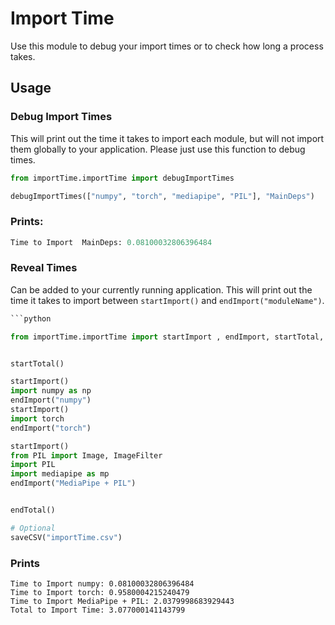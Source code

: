 # Import Time

Use this module to debug your import times or to check how long a process takes.

## Usage


### Debug Import Times
This will print out the time it takes to import each module, but will not import them globally to your application. Please just use this function to debug times.
```python
from importTime.importTime import debugImportTimes

debugImportTimes(["numpy", "torch", "mediapipe", "PIL"], "MainDeps")
```

### Prints:
```python
Time to Import  MainDeps: 0.08100032806396484
```

### Reveal Times
Can be added to your currently running application. This will print out the time it takes to import between ```startImport()``` and ```endImport("moduleName")```. 
```python
```python

from importTime.importTime import startImport , endImport, startTotal, endTotal, saveCSV


startTotal()

startImport()
import numpy as np
endImport("numpy")
startImport()
import torch
endImport("torch")

startImport()
from PIL import Image, ImageFilter
import PIL
import mediapipe as mp
endImport("MediaPipe + PIL")


endTotal()

# Optional
saveCSV("importTime.csv")

```
### Prints
```
Time to Import numpy: 0.08100032806396484
Time to Import torch: 0.9580004215240479
Time to Import MediaPipe + PIL: 2.0379998683929443
Total to Import Time: 3.077000141143799
```